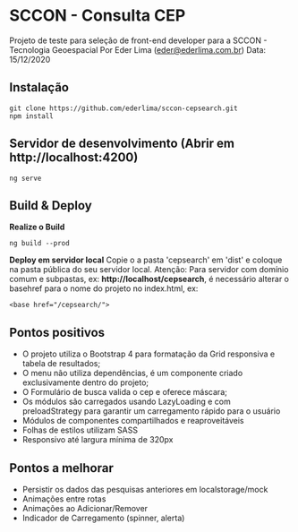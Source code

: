 # SCCON - Consulta CEP

Projeto de teste para seleção de front-end developer para a SCCON - Tecnologia Geoespacial
Por Eder Lima (eder@ederlima.com.br)
Data: 15/12/2020

## Instalação

    git clone https://github.com/ederlima/sccon-cepsearch.git
    npm install

## Servidor de desenvolvimento (Abrir em http://localhost:4200)

    ng serve

## Build & Deploy
**Realize o Build**

    ng build --prod

**Deploy em servidor local**
Copie o a pasta 'cepsearch' em 'dist' e coloque na pasta pública do seu servidor local.
Atenção:
Para servidor com domínio comum e subpastas, ex: **http://localhost/cepsearch**, é necessário alterar o basehref para o nome do projeto no index.html, ex:

    <base href="/cepsearch/">

## Pontos positivos

 - O projeto utiliza o Bootstrap 4 para formatação da Grid responsiva e
   tabela de resultados;
 - O menu não utiliza dependências, é um    componente criado
   exclusivamente dentro do projeto;
 - O Formulário de    busca valida o cep e oferece máscara;
 - Os módulos são carregados usando LazyLoading e com preloadStrategy para garantir um carregamento rápido para o usuário
 - Módulos de componentes compartilhados e reaproveitáveis
 - Folhas de estilos utilizam SASS
 - Responsivo até largura mínima de 320px

## Pontos a melhorar

 -  Persistir os dados das pesquisas anteriores em localstorage/mock
 -  Animações entre rotas
 - Animações ao Adicionar/Remover
 - Indicador de Carregamento (spinner, alerta)


